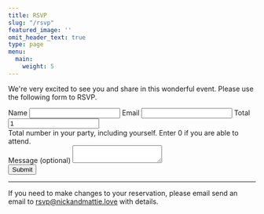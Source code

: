 ```yaml
---
title: RSVP
slug: "/rsvp"
featured_image: ''
omit_header_text: true
type: page
menu:
  main:
    weight: 5
---
```


<div class="tl">

We're very excited to see you and share in this wonderful event. Please use the following form to RSVP.

<form class="black-80 sans-serif pb3" name="rsvpme" method="POST" action="/rsvp-thank-you/" role="form" name="rsvp" data-netlify="true" data-netlify-recaptcha="true">
    <label class="f6 b db mb1 mt3 sans-serif mid-gray" for="rsvp-name">Name</label>
    <input type="text" id="rsvp-name" name="name" class="w-100 f5 pv3 ph3 bg-light-gray bn" aria-labelledby="rsvp-name"/>
    <label class="f6 b db mb1 mt3 sans-serif mid-gray" for="rsvp-email">Email</label>
    <input type="email" id="rsvp-email" name="email" class="w-100 f5 pv3 ph3 bg-light-gray bn" aria-labelledby="rsvp-email"/>
    <label class="f6 b db mb1 mt3 sans-serif mid-gray" for="rsvp-total">Total</label>
    <input type="text" id="rsvp-total" name="total" class="w-100 f5 pv3 ph3 bg-light-gray bn" value="1" aria-labelledby="rsvp-total"/>
    <div class="requirements f6 gray glow i ph3 overflow-hidden">Total number in your party, including yourself. Enter 0 if you are able to attend.</div>
    <label class="f6 b db mb1 mt3 sans-serif mid-gray" for="rsvp-message">Message (optional)</label>
    <textarea id="message" name="message" class="w-100 f5 pv3 ph3 bg-light-gray bn h4" aria-labelledby="message"></textarea>
    <div data-netlify-recaptcha="true"></div>
    <input class="db w-100 mv2 white pa3 bn hover-shadow hover-bg-black bg-animate bg-black" type="submit" value="Submit" />
</form>

<hr />

<p class="pt3">If you need to make changes to your reservation, please email send an email to <a href="mailto:rsvp@nickandmattie.love">rsvp@nickandmattie.love</a> with details.</p>

</div>